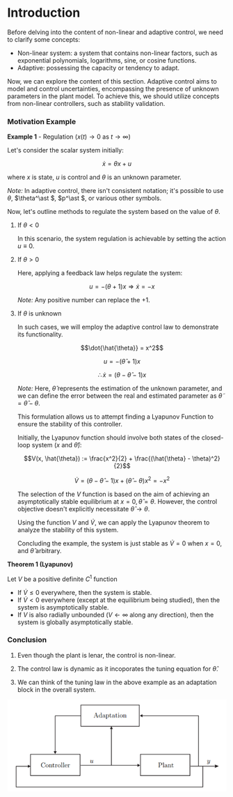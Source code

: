 # Introduction

Before delving into the content of non-linear and adaptive control, we need to clarify some concepts:

- Non-linear system: a system that contains non-linear factors, such as exponential polynomials, logarithms, sine, or cosine functions.
- Adaptive: possessing the capacity or tendency to adapt.

Now, we can explore the content of this section. Adaptive control aims to model and control uncertainties, encompassing the presence of unknown parameters in the plant model. To achieve this, we should utilize concepts from non-linear controllers, such as stability validation.

### Motivation Example

**Example 1** - Regulation ($x(t) \rightarrow 0$ as $t \rightarrow \infty$)

Let's consider the scalar system initially:

$$\dot{x} = \theta x + u$$

where $x$ is state, $u$ is control and $\theta$ is an unknown parameter.

*Note:* In adaptive control, there isn't consistent notation; it's possible to use $\theta$, $\theta^\ast $, $p^\ast $, or various other symbols.

Now, let's outline methods to regulate the system based on the value of $\theta$.


1. If $\theta < 0$

    In this scenario, the system regulation is achievable by setting the action $u \equiv 0$.

2. If $\theta > 0$

    Here, applying a feedback law helps regulate the system:

    $$u = -(\theta + 1)x \Rightarrow \dot{x} = -x$$

    *Note:* Any positive number can replace the +1.

3. If $\theta$ is unknown

    In such cases, we will employ the adaptive control law to demonstrate its functionality.

    $$\dot{\hat{\theta}} = x^2$$

    $$u = -(\hat{\theta} + 1)x$$

    $$\therefore \dot{x} = (\theta - \hat{\theta} - 1)x$$

    *Note:* Here, $\hat{\theta}$ represents the estimation of the unknown parameter, and we can define the error between the real and estimated parameter as $\tilde{\theta} = \hat{\theta} - \theta$.

    This formulation allows us to attempt finding a Lyapunov Function to ensure the stability of this controller.

    Initially, the Lyapunov function should involve both states of the closed-loop system ($x$ and $\hat{\theta}$):

    $$V(x, \hat{\theta}) := \frac{x^2}{2} + \frac{(\hat{\theta} - \theta)^2}{2}$$

    $$\dot{V} = (\theta - \hat{\theta} - 1)x + (\hat{\theta} - \theta)x^2 = -x^2$$

    The selection of the $V$ function is based on the aim of achieving an asymptotically stable equilibrium at $x=0, \hat{\theta}=\theta$. However, the control objective doesn't explicitly necessitate $\hat{\theta} \rightarrow \theta$.

    Using the function $V$ and $\dot{V}$, we can apply the Lyapunov theorem to analyze the stability of this system.

    Concluding the example, the system is just stable as $\dot{V} = 0$ when $x=0$, and $\hat{\theta}$ arbitrary.    

**Theorem 1 (Lyapunov)**

Let $V$ be a positive definite $C^1$ function

- If  $\dot{V} \leq 0$ everywhere, then the system is stable.
- If $\dot{V} < 0$ everywhere (except at the equilibrium being studied), then the system is asymptotically stable.
- If $V$ is also radially unbounded ($V \leftarrow \infty$ along any direction), then the system is globally asymptotically stable.

### Conclusion

1. Even though the plant is lenar, the control is non-linear.

2. The control law is dynamic as it incoporates the tuning equation for $\hat{\theta}$.

3. We can think of the tuning law in the above example as an adaptation block in the overall system.

![Alt text](figures/adaptation_diagram.png)


